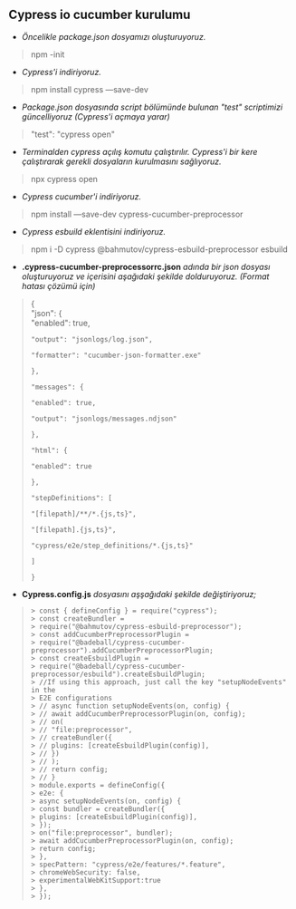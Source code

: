 ## Cypress io cucumber kurulumu

   

 - *Öncelikle package.json dosyamızı oluşturuyoruz.*
    

> npm -init

 - *Cypress'i indiriyoruz.*

	

    

> npm install cypress —save-dev

   

 - *Package.json dosyasında script bölümünde bulunan "test" scriptimizi  
   güncelliyoruz (Cypress'i açmaya yarar)*

    

>  "test": "cypress open"

 - *Terminalden cypress açılış komutu çalıştırılır. Cypress'i bir
   kere çalıştırarak gerekli dosyaların kurulmasını sağlıyoruz.*

> npx cypress open

 - *Cypress cucumber'i indiriyoruz.*

> npm install —save-dev cypress-cucumber-preprocessor

 - *Cypress esbuild eklentisini indiriyoruz.*

> npm i -D cypress @bahmutov/cypress-esbuild-preprocessor esbuild

 - **.cypress-cucumber-preprocessorrc.json** *adında bir json dosyası
   oluşturuyoruz ve içerisini aşağıdaki şekilde dolduruyoruz. (Format
   hatası çözümü için)*
>
>  {    
>     "json": {     
>     "enabled": true,
>     
>     "output": "jsonlogs/log.json",
>     
>     "formatter": "cucumber-json-formatter.exe"
>     
>     },
>     
>     "messages": {
>     
>     "enabled": true,
>     
>     "output": "jsonlogs/messages.ndjson"
>     
>     },
>     
>     "html": {
>     
>     "enabled": true
>     
>     },
>     
>     "stepDefinitions": [
>     
>     "[filepath]/**/*.{js,ts}",
>     
>     "[filepath].{js,ts}",
>     
>     "cypress/e2e/step_definitions/*.{js,ts}"
>     
>     ]
>     
>     }

 - **Cypress.config.js** *dosyasını aşşağıdaki şekilde değiştiriyoruz;*

>     > const { defineConfig } = require("cypress");
>     > const createBundler =
>     > require("@bahmutov/cypress-esbuild-preprocessor");
>     > const addCucumberPreprocessorPlugin =
>     > require("@badeball/cypress-cucumber-preprocessor").addCucumberPreprocessorPlugin;
>     > const createEsbuildPlugin =
>     > require("@badeball/cypress-cucumber-preprocessor/esbuild").createEsbuildPlugin;
>     > //If using this approach, just call the key "setupNodeEvents" in the
>     > E2E configurations
>     > // async function setupNodeEvents(on, config) {
>     > // await addCucumberPreprocessorPlugin(on, config);
>     > // on(
>     > // "file:preprocessor",
>     > // createBundler({
>     > // plugins: [createEsbuildPlugin(config)],
>     > // })
>     > // );
>     > // return config;
>     > // }
>     > module.exports = defineConfig({
>     > e2e: {
>     > async setupNodeEvents(on, config) {
>     > const bundler = createBundler({
>     > plugins: [createEsbuildPlugin(config)],
>     > });
>     > on("file:preprocessor", bundler);
>     > await addCucumberPreprocessorPlugin(on, config);
>     > return config;
>     > },
>     > specPattern: "cypress/e2e/features/*.feature",
>     > chromeWebSecurity: false,
>     > experimentalWebKitSupport:true
>     > },
>     > });
